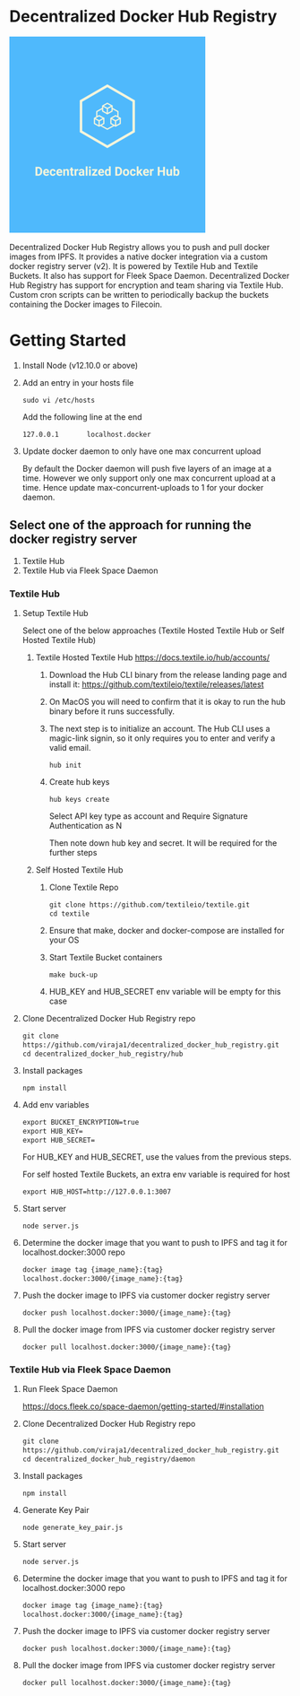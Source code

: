 # Decentralized Docker Hub Registry

![](logo.png)

Decentralized Docker Hub Registry allows you to push and pull docker images from IPFS. It
provides a native docker integration via a custom docker registry server (v2). It is powered by 
Textile Hub and Textile Buckets. It also has support for Fleek Space Daemon.
Decentralized Docker Hub Registry has support for encryption and team sharing via Textile Hub.
Custom cron scripts can be written to periodically backup the buckets containing the Docker images to Filecoin.


# Getting Started

1. Install Node (v12.10.0 or above)

2. Add an entry in your hosts file

   ```
   sudo vi /etc/hosts 
   ``` 
   
   Add the following line at the end
   
   ```
   127.0.0.1       localhost.docker
   ```

3. Update docker daemon to only have one max concurrent upload

   By default the Docker daemon will push five layers of an image at a time. However
   we only support only one max concurrent upload at a time. Hence update max-concurrent-uploads to 1 
   for your docker daemon. 

## Select one of the approach for running the docker registry server

1. Textile Hub
2. Textile Hub via Fleek Space Daemon


### Textile Hub
1. Setup Textile Hub 

      Select one of the below approaches (Textile Hosted Textile Hub or Self Hosted Textile Hub)
        
      1) Textile Hosted Textile Hub
         https://docs.textile.io/hub/accounts/
         
            1) Download the Hub CLI binary from the release landing page and install it: https://github.com/textileio/textile/releases/latest
            2) On MacOS you will need to confirm that it is okay to run the hub binary before it runs successfully. 
            3) The next step is to initialize an account. The Hub CLI uses a magic-link signin, so it only requires you to enter and verify a valid email.
            
               ```
               hub init
               ``` 
               
            4) Create hub keys
            
               ```
               hub keys create
               ```
               
               Select API key type as account and Require Signature Authentication as N
               
               Then note down hub key and secret. It will be required for the further steps
      
      2)  Self Hosted Textile Hub 
      
          1) Clone Textile Repo
             ```
             git clone https://github.com/textileio/textile.git
             cd textile
             ```
          
          2) Ensure that make, docker and docker-compose are installed for your OS
          
          3) Start Textile Bucket containers
             ```
             make buck-up
             ```
          
          4) HUB_KEY and HUB_SECRET env variable will be empty for this case

             
2. Clone Decentralized Docker Hub Registry repo
 
   ```
   git clone https://github.com/viraja1/decentralized_docker_hub_registry.git
   cd decentralized_docker_hub_registry/hub
   ```
 
3. Install packages
 
   ```
   npm install
   ```
    
4. Add env variables
 
   ```
   export BUCKET_ENCRYPTION=true
   export HUB_KEY=
   export HUB_SECRET=
   ```
    
   For HUB_KEY and HUB_SECRET, use the values from the previous steps.
    
   For self hosted Textile Buckets, an extra env variable is required for host
    
   ```
   export HUB_HOST=http://127.0.0.1:3007
   ```
    
5. Start server
 
   ```
   node server.js
   ```
    
6. Determine the docker image that you want to push to IPFS and tag it for localhost.docker:3000 repo
  
   ```
   docker image tag {image_name}:{tag} localhost.docker:3000/{image_name}:{tag}
   ```
 
7. Push the docker image to IPFS via customer docker registry server
  
   ```
   docker push localhost.docker:3000/{image_name}:{tag}
   ```
     
8. Pull the docker image from IPFS via customer docker registry server
 
   ```
   docker pull localhost.docker:3000/{image_name}:{tag}
   ```
    
    
### Textile Hub via Fleek Space Daemon
1. Run Fleek Space Daemon

   https://docs.fleek.co/space-daemon/getting-started/#installation 
   
2. Clone Decentralized Docker Hub Registry repo
 
   ```
   git clone https://github.com/viraja1/decentralized_docker_hub_registry.git
   cd decentralized_docker_hub_registry/daemon
   ```
 
3. Install packages
 
   ```
   npm install
   ```
   
4. Generate Key Pair

   ```
   node generate_key_pair.js
   ```

5. Start server
 
   ```
   node server.js
   ```
    
6. Determine the docker image that you want to push to IPFS and tag it for localhost.docker:3000 repo
  
   ```
   docker image tag {image_name}:{tag} localhost.docker:3000/{image_name}:{tag}
   ```
 
7. Push the docker image to IPFS via customer docker registry server
  
   ```
   docker push localhost.docker:3000/{image_name}:{tag}
   ```
     
8. Pull the docker image from IPFS via customer docker registry server
 
    ```
    docker pull localhost.docker:3000/{image_name}:{tag}
    ```